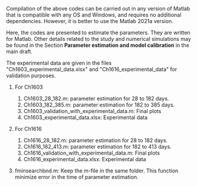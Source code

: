 Compilation of the above codes can be carried out in any version of Matlab that is compatible with any OS  and Windows, and requires no additional dependencies. However, it is better to use the Matlab 2021a version.

Here, the codes are presented to estimate the parameters.   They are written for Matlab. Other details related to the study and numerical simulations may be found in the Section **Parameter estimation and model calibration** in the  main draft.

 The experimental data are given in the files "Ch1603_experimental_data.xlsx"  and "Ch1616_experimental_data"   for validation purposes.

 1. For Ch1603 
    1. Ch1603_28_182.m:  parameter estimation for  28 to 182 days.
    2. Ch1603_182_385.m:  parameter estimation for  182 to 385 days.
    3. Ch1603_validation_with_experimental_data.m: Final plots
    4. Ch1603_experimental_data.xlsx:  Experimental data  

     
 2. For Ch1616
    1. Ch1616_28_182.m:  parameter estimation for  28 to 182 days.
    2. Ch1616_182_413.m:  parameter estimation for  182 to 413 days.
    3. Ch1616_validation_with_experimental_data.m: Final plots
    4. Ch1616_experimental_data.xlsx:  Experimental data

 3. fminsearchbnd.m: Keep the m-file in the same folder. This function minimize error in the time of parameter estimation.
